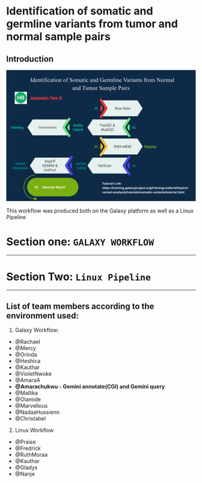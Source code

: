 # Identification of somatic and germline variants from tumor and normal sample pairs

## Introduction




![Graphical Abstract](Graphic_Abstract-Genomics-Two-A.png)

This workflow was produced both on the Galaxy platform as well as a Linux Pipeline

# Section one:  `GALAXY WORKFLOW`

<Lets add the galaxy sections here>

 ---
 
# Section Two: `Linux Pipeline`

<Lets add the Linux Section here>


--- 
##  List of team members according to the environment used:

1. Galaxy Workflow:
- @Rachael 
- @Mercy
- @Orinda
- @Heshica
- @Kauthar
- @VioletNwoke
- @AmaraA
- **@Amarachukwu - Gemini annotate(CGI) and Gemini query**
- @Mallika
- @Olamide 
- @Marvellous
- @NadaaHussienn
- @Christabel

2. Linux Workflow
- @Praise 
- @Fredrick
- @RuthMoraa
- @Kauthar
- @Gladys
- @Nanje


